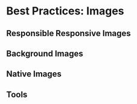 # Best Practices: Images

## Responsible Responsive Images
## Background Images
## Native Images
## Tools
